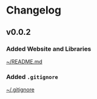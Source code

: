 # Changelog

## v0.0.2

### Added Website and Libraries
[~/README.md](/README.md)

### Added `.gitignore`
[~/.gitignore](/.gitignore)